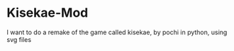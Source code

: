 # Kisekae-Mod
I want to do a remake of the game called kisekae, by pochi in python, using svg files
